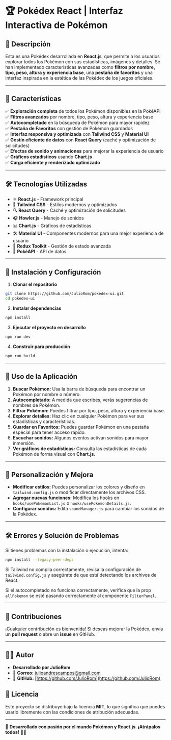 # 🏆 Pokédex React | Interfaz Interactiva de Pokémon

## 📌 Descripción
Esta es una Pokédex desarrollada en **React.js**, que permite a los usuarios explorar todos los Pokémon con sus estadísticas, imágenes y detalles. Se han implementado características avanzadas como **filtros por nombre, tipo, peso, altura y experiencia base**, una **pestaña de favoritos** y una interfaz inspirada en la estética de las Pokédex de los juegos oficiales.

---

## 🚀 **Características**
✅ **Exploración completa** de todos los Pokémon disponibles en la PokéAPI  
✅ **Filtros avanzados** por nombre, tipo, peso, altura y experiencia base  
✅ **Autocompletado** en la búsqueda de Pokémon para mayor rapidez  
✅ **Pestaña de Favoritos** con gestión de Pokémon guardados  
✅ **Interfaz responsiva y optimizada** con **Tailwind CSS** y **Material UI**  
✅ **Gestín eficiente de datos** con **React Query** (caché y optimización de solicitudes)  
✅ **Efectos de sonido y animaciones** para mejorar la experiencia de usuario  
✅ **Gráficos estadísticos** usando **Chart.js**  
✅ **Carga eficiente y renderizado optimizado**  

---

## 🛠 **Tecnologías Utilizadas**
- ⚛️ **React.js** - Framework principal  
- 🎨 **Tailwind CSS** - Estilos modernos y optimizados  
- 🔍 **React Query** - Caché y optimización de solicitudes  
- 🎧 **Howler.js** - Manejo de sonidos  
- 📊 **Chart.js** - Gráficos de estadísticas  
- 🛠 **Material UI** - Componentes modernos para una mejor experiencia de usuario  
- 📛 **Redux Toolkit** - Gestión de estado avanzada  
- 📝 **PokéAPI** - API de datos  

---

## 📆 **Instalación y Configuración**

1. **Clonar el repositorio**
```bash
git clone https://github.com/JulioRom/pokedex-ui.git
cd pokedex-ui
```

2. **Instalar dependencias**
```bash
npm install
```

3. **Ejecutar el proyecto en desarrollo**
```bash
npm run dev
```

4. **Construir para producción**
```bash
npm run build
```

---

## 🔧 **Uso de la Aplicación**
1. **Buscar Pokémon:** Usa la barra de búsqueda para encontrar un Pokémon por nombre o número.  
2. **Autocompletado:** A medida que escribes, verás sugerencias de nombres de Pokémon.  
3. **Filtrar Pokémon:** Puedes filtrar por tipo, peso, altura y experiencia base.  
4. **Explorar detalles:** Haz clic en cualquier Pokémon para ver sus estadísticas y características.  
5. **Guardar en Favoritos:** Puedes guardar Pokémon en una pestaña especial para tener acceso rápido.  
6. **Escuchar sonidos:** Algunos eventos activan sonidos para mayor inmersión.  
7. **Ver gráficos de estadísticas:** Consulta las estadísticas de cada Pokémon de forma visual con **Chart.js**.  

---

## 📝 **Personalización y Mejora**
- **Modificar estilos:** Puedes personalizar los colores y diseño en `tailwind.config.js` o modificar directamente los archivos CSS.
- **Agregar nuevas funciones:** Modifica los hooks en `hooks/usePokemonList.js` o `hooks/usePokemonDetails.js`.
- **Configurar sonidos:** Edita `soundManager.js` para cambiar los sonidos de la Pokédex.

---

## 🛠 **Errores y Solución de Problemas**
Si tienes problemas con la instalación o ejecución, intenta:
```bash
npm install --legacy-peer-deps
```
Si Tailwind no compila correctamente, revisa la configuración de `tailwind.config.js` y asegúrate de que está detectando los archivos de React.

Si el autocompletado no funciona correctamente, verifica que la prop `allPokemon` se esté pasando correctamente al componente `FilterPanel`.

---

## 🤝 **Contribuciones**
¡Cualquier contribución es bienvenida! Si deseas mejorar la Pokédex, envía un **pull request** o abre un **issue** en GitHub.

---

## 👨‍💻 **Autor**

- **Desarrollado por JulioRom**
- 📧 **Correo:** [julioandrescampos@gmail.com](mailto:julioandrescampos@gmail.com)
- 🔗 **GitHub:** [https://github.com/JulioRom](https://github.com/JulioRom)


## 📝 **Licencia**
Este proyecto se distribuye bajo la licencia **MIT**, lo que significa que puedes usarlo libremente con las condiciones de atribución adecuadas.

---
🎉 **Desarrollado con pasión por el mundo Pokémon y React.js. ¡Atrápalos todos!** 🚀🔥
